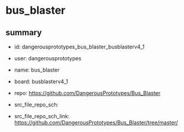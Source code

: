 # bus_blaster
 
## summary 
* id: dangerousprototypes_bus_blaster_busblasterv4_1
* user: dangerousprototypes
* name: bus_blaster
* board: busblasterv4_1
* repo: https://github.com/DangerousPrototypes/Bus_Blaster



* src_file_repo_sch: 
* src_file_repo_sch_link: https://github.com/DangerousPrototypes/Bus_Blaster/tree/master/







